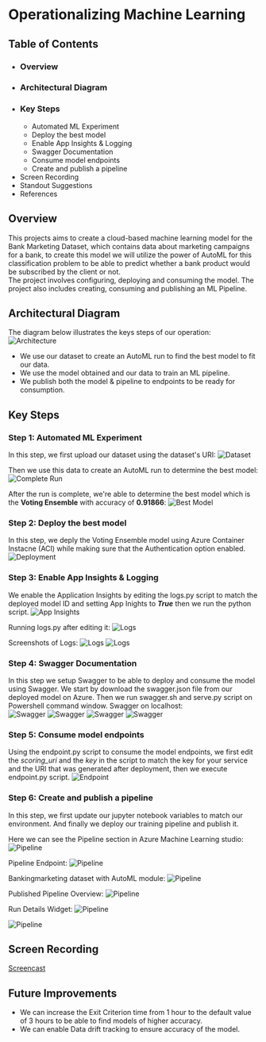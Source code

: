 # Operationalizing Machine Learning

## Table of Contents
* ### Overview
* ### Architectural Diagram
* ### Key Steps
     * Automated ML Experiment 
     * Deploy the best model
     * Enable App Insights & Logging
     * Swagger Documentation
     * Consume model endpoints
     * Create and publish a pipeline
* Screen Recording
* Standout Suggestions
* References

## Overview
This projects aims to create a cloud-based machine learning model for the Bank Marketing Dataset, which contains data about marketing campaigns for a bank, to create this model we will utilize the power of AutoML for this classification problem to be able to predict whether a bank product would be subscribed by the client or not.  
The project involves configuring, deploying and consuming the model.
The project also includes creating, consuming and publishing an ML Pipeline.

## Architectural Diagram
The diagram below illustrates the keys steps of our operation:
![Architecture](https://github.com/dinaabdulrasoul/Operationalizing-Machine-Learning/blob/main/architecture%20diagram.PNG) 

* We use our dataset to create an AutoML run to find the best model to fit our data. 
* We use the model obtained and our data to train an ML pipeline.
* We publish both the model & pipeline to endpoints to be ready for consumption. 

## Key Steps

### Step 1: Automated ML Experiment
In this step, we first upload our dataset using the dataset's URI:
![Dataset](https://github.com/dinaabdulrasoul/Operationalizing-Machine-Learning/blob/main/screenshots/Registered%20data%20sets.PNG)  

Then we use this data to create an AutoML run to determine the best model:
![Complete Run](https://github.com/dinaabdulrasoul/Operationalizing-Machine-Learning/blob/main/screenshots/complete%20run.PNG)  

After the run is complete, we're able to determine the best model which is the **Voting Ensemble** with accuracy of **0.91866**:
![Best Model](https://github.com/dinaabdulrasoul/Operationalizing-Machine-Learning/blob/main/screenshots/best%20model.PNG)  

### Step 2: Deploy the best model
In this step, we deply the Voting Ensemble model using Azure Container Instacne (ACI) while making sure that the Authentication option enabled.
![Deployment](https://github.com/dinaabdulrasoul/Operationalizing-Machine-Learning/blob/main/screenshots/deploy.png)  


### Step 3: Enable App Insights & Logging
We enable the Application Insights by editing the logs.py script to match the deployed model ID and setting App Inights to ***True*** then we run the python script.
![App Insights](https://github.com/dinaabdulrasoul/Operationalizing-Machine-Learning/blob/main/screenshots/App%20insights%20enabled.PNG)  

Running logs.py after editing it:
![Logs](https://github.com/dinaabdulrasoul/Operationalizing-Machine-Learning/blob/main/screenshots/enabling%20logs.PNG) 

Screenshots of Logs:
![Logs](https://github.com/dinaabdulrasoul/Operationalizing-Machine-Learning/blob/main/screenshots/logs%201.PNG) 
![Logs](https://github.com/dinaabdulrasoul/Operationalizing-Machine-Learning/blob/main/screenshots/logs%202.PNG) 

### Step 4: Swagger Documentation
In this step we setup Swagger to be able to deploy and consume the model using Swagger.
We start by download the swagger.json file from our deployed model on Azure. Then we run swagger.sh and serve.py script on Powershell command window.
Swagger on localhost:  
![Swagger](https://github.com/dinaabdulrasoul/Operationalizing-Machine-Learning/blob/main/screenshots/swagger%20methods.PNG) 
![Swagger](https://github.com/dinaabdulrasoul/Operationalizing-Machine-Learning/blob/main/screenshots/swagger1.PNG) 
![Swagger](https://github.com/dinaabdulrasoul/Operationalizing-Machine-Learning/blob/main/screenshots/swagger2.PNG) 
![Swagger](https://github.com/dinaabdulrasoul/Operationalizing-Machine-Learning/blob/main/screenshots/swagger3.png) 

### Step 5: Consume model endpoints  
Using the endpoint.py script to consume the model endpoints, we first edit the *scoring_uri* and the *key* in the script to match the key for your service and the URI that was generated after deployment, then we execute endpoint.py script.
![Endpoint](https://github.com/dinaabdulrasoul/Operationalizing-Machine-Learning/blob/main/screenshots/endpoint.png) 

### Step 6: Create and publish a pipeline
In this step, we first update our jupyter notebook variables to match our environment. 
And finally we deploy our training pipeline and publish it. 

Here we can see the Pipeline section in Azure Machine Learning studio:
![Pipeline](https://github.com/dinaabdulrasoul/Operationalizing-Machine-Learning/blob/main/screenshots/pipeline%20section.PNG)

Pipeline Endpoint:
![Pipeline](https://github.com/dinaabdulrasoul/Operationalizing-Machine-Learning/blob/main/screenshots/pipeline%20endpoint.PNG) 

Bankingmarketing dataset with AutoML module:
![Pipeline](https://github.com/dinaabdulrasoul/Operationalizing-Machine-Learning/blob/main/screenshots/pipeline%20run.PNG) 

Published Pipeline Overview:
![Pipeline](https://github.com/dinaabdulrasoul/Operationalizing-Machine-Learning/blob/main/screenshots/active%20pipeline.PNG) 

Run Details Widget:
![Pipeline](https://github.com/dinaabdulrasoul/Operationalizing-Machine-Learning/blob/main/screenshots/run_widgets.PNG)


![Pipeline](https://github.com/dinaabdulrasoul/Operationalizing-Machine-Learning/blob/main/screenshots/run.PNG) 

## Screen Recording
[Screencast](https://www.youtube.com/watch?v=SZASW4ACtXY)

## Future Improvements
* We can increase the Exit Criterion time from 1 hour to the default value of 3 hours to be able to find models of higher accuracy.
* We can  enable Data drift tracking to ensure accuracy of the model.

